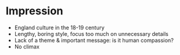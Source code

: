 # Impression
- England culture in the 18-19 century
- Lengthy, boring style, focus too much on unnecessary details
- Lack of a theme & important message: is it human compassion?
- No climax